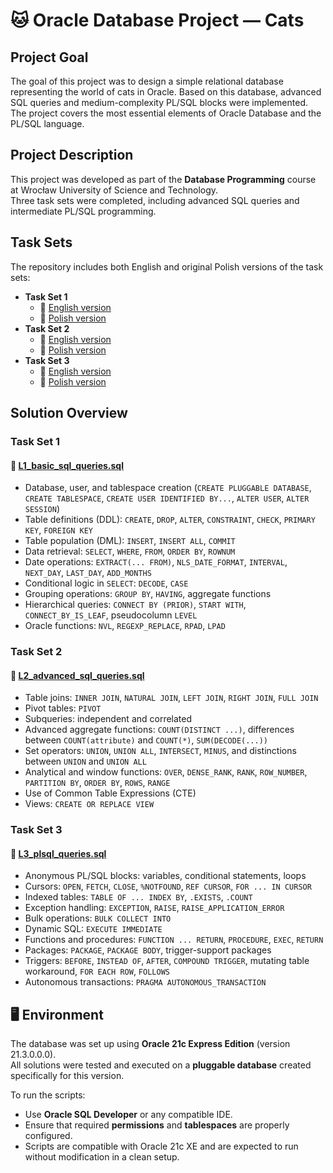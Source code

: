 # 🐱 Oracle Database Project — Cats

## Project Goal  
The goal of this project was to design a simple relational database representing the world of cats in Oracle. Based on this database, advanced SQL queries and medium-complexity PL/SQL blocks were implemented. The project covers the most essential elements of Oracle Database and the PL/SQL language.

## Project Description  
This project was developed as part of the **Database Programming** course at Wrocław University of Science and Technology.  
Three task sets were completed, including advanced SQL queries and intermediate PL/SQL programming.

## Task Sets  
The repository includes both English and original Polish versions of the task sets:  
- **Task Set 1**  
  - 📄 [English version](task_lists/English/L1-english.pdf)  
  - 📄 [Polish version](task_lists/Polish/L1-polish.pdf)  
- **Task Set 2**  
  - 📄 [English version](task_lists/English/L2-english.pdf)  
  - 📄 [Polish version](task_lists/Polish/L2-polish.pdf)  
- **Task Set 3**  
  - 📄 [English version](task_lists/English/L3-english.pdf)  
  - 📄 [Polish version](task_lists/Polish/L3-polish.pdf)  

## Solution Overview  

### Task Set 1  
#### 📄 [L1_basic_sql_queries.sql](L1_basic_sql_queries.sql)
- Database, user, and tablespace creation (`CREATE PLUGGABLE DATABASE`, `CREATE TABLESPACE`, `CREATE USER IDENTIFIED BY...`, `ALTER USER`, `ALTER SESSION`)  
- Table definitions (DDL): `CREATE`, `DROP`, `ALTER`, `CONSTRAINT`, `CHECK`, `PRIMARY KEY`, `FOREIGN KEY`  
- Table population (DML): `INSERT`, `INSERT ALL`, `COMMIT`  
- Data retrieval: `SELECT`, `WHERE`, `FROM`, `ORDER BY`, `ROWNUM`  
- Date operations: `EXTRACT(... FROM)`, `NLS_DATE_FORMAT`, `INTERVAL`, `NEXT_DAY`, `LAST_DAY`, `ADD_MONTHS`  
- Conditional logic in `SELECT`: `DECODE`, `CASE`  
- Grouping operations: `GROUP BY`, `HAVING`, aggregate functions  
- Hierarchical queries: `CONNECT BY (PRIOR)`, `START WITH`, `CONNECT_BY_IS_LEAF`, pseudocolumn `LEVEL`  
- Oracle functions: `NVL`, `REGEXP_REPLACE`, `RPAD`, `LPAD`  

### Task Set 2  
#### 📄 [L2_advanced_sql_queries.sql](L2_advanced_sql_queries.sql)
- Table joins: `INNER JOIN`, `NATURAL JOIN`, `LEFT JOIN`, `RIGHT JOIN`, `FULL JOIN`  
- Pivot tables: `PIVOT`  
- Subqueries: independent and correlated  
- Advanced aggregate functions: `COUNT(DISTINCT ...)`, differences between `COUNT(attribute)` and `COUNT(*)`, `SUM(DECODE(...))`  
- Set operators: `UNION`, `UNION ALL`, `INTERSECT`, `MINUS`, and distinctions between `UNION` and `UNION ALL`  
- Analytical and window functions: `OVER`, `DENSE_RANK`, `RANK`, `ROW_NUMBER`, `PARTITION BY`, `ORDER BY`, `ROWS`, `RANGE`  
- Use of Common Table Expressions (CTE)  
- Views: `CREATE OR REPLACE VIEW`  

### Task Set 3  
#### 📄 [L3_plsql_queries.sql](L3_plsql_queries.sql)
- Anonymous PL/SQL blocks: variables, conditional statements, loops  
- Cursors: `OPEN`, `FETCH`, `CLOSE`, `%NOTFOUND`, `REF CURSOR`, `FOR ... IN CURSOR`  
- Indexed tables: `TABLE OF ... INDEX BY`, `.EXISTS`, `.COUNT`  
- Exception handling: `EXCEPTION`, `RAISE`, `RAISE_APPLICATION_ERROR`  
- Bulk operations: `BULK COLLECT INTO`  
- Dynamic SQL: `EXECUTE IMMEDIATE`  
- Functions and procedures: `FUNCTION ... RETURN`, `PROCEDURE`, `EXEC`, `RETURN`  
- Packages: `PACKAGE`, `PACKAGE BODY`, trigger-support packages  
- Triggers: `BEFORE`, `INSTEAD OF`, `AFTER`, `COMPOUND TRIGGER`, mutating table workaround, `FOR EACH ROW`, `FOLLOWS`  
- Autonomous transactions: `PRAGMA AUTONOMOUS_TRANSACTION`  

## 🖥️ Environment  
The database was set up using **Oracle 21c Express Edition** (version 21.3.0.0.0).  
All solutions were tested and executed on a **pluggable database** created specifically for this version.

To run the scripts:

- Use **Oracle SQL Developer** or any compatible IDE.
- Ensure that required **permissions** and **tablespaces** are properly configured.
- Scripts are compatible with Oracle 21c XE and are expected to run without modification in a clean setup.
